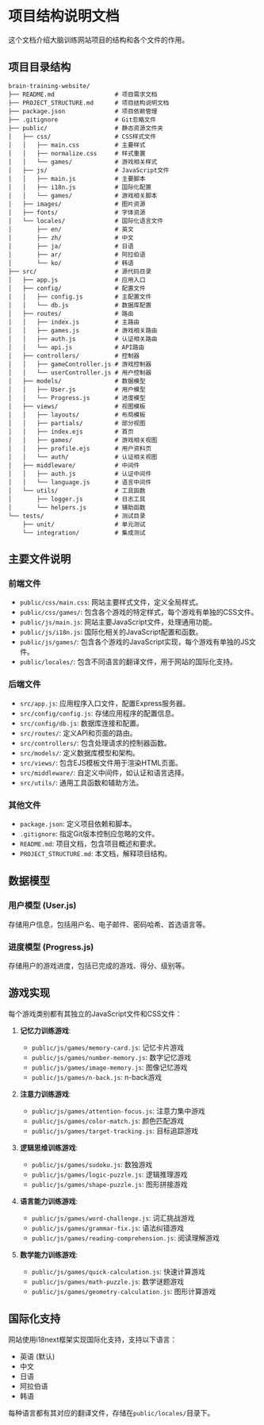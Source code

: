 # 项目结构说明文档

这个文档介绍大脑训练网站项目的结构和各个文件的作用。

## 项目目录结构

```
brain-training-website/
├── README.md                 # 项目需求文档
├── PROJECT_STRUCTURE.md      # 项目结构说明文档
├── package.json              # 项目依赖管理
├── .gitignore                # Git忽略文件
├── public/                   # 静态资源文件夹
│   ├── css/                  # CSS样式文件
│   │   ├── main.css          # 主要样式
│   │   ├── normalize.css     # 样式重置
│   │   └── games/            # 游戏相关样式
│   ├── js/                   # JavaScript文件
│   │   ├── main.js           # 主要脚本
│   │   ├── i18n.js           # 国际化配置
│   │   └── games/            # 游戏相关脚本
│   ├── images/               # 图片资源
│   ├── fonts/                # 字体资源
│   └── locales/              # 国际化语言文件
│       ├── en/               # 英文
│       ├── zh/               # 中文
│       ├── ja/               # 日语
│       ├── ar/               # 阿拉伯语
│       └── ko/               # 韩语
├── src/                      # 源代码目录
│   ├── app.js                # 应用入口
│   ├── config/               # 配置文件
│   │   ├── config.js         # 主配置文件
│   │   └── db.js             # 数据库配置
│   ├── routes/               # 路由
│   │   ├── index.js          # 主路由
│   │   ├── games.js          # 游戏相关路由
│   │   ├── auth.js           # 认证相关路由
│   │   └── api.js            # API路由
│   ├── controllers/          # 控制器
│   │   ├── gameController.js # 游戏控制器
│   │   └── userController.js # 用户控制器
│   ├── models/               # 数据模型
│   │   ├── User.js           # 用户模型
│   │   └── Progress.js       # 进度模型
│   ├── views/                # 视图模板
│   │   ├── layouts/          # 布局模板
│   │   ├── partials/         # 部分视图
│   │   ├── index.ejs         # 首页
│   │   ├── games/            # 游戏相关视图
│   │   ├── profile.ejs       # 用户资料页
│   │   └── auth/             # 认证相关视图
│   ├── middleware/           # 中间件
│   │   ├── auth.js           # 认证中间件
│   │   └── language.js       # 语言中间件
│   └── utils/                # 工具函数
│       ├── logger.js         # 日志工具
│       └── helpers.js        # 辅助函数
└── tests/                    # 测试目录
    ├── unit/                 # 单元测试
    └── integration/          # 集成测试
```

## 主要文件说明

### 前端文件

- `public/css/main.css`: 网站主要样式文件，定义全局样式。
- `public/css/games/`: 包含各个游戏的特定样式，每个游戏有单独的CSS文件。
- `public/js/main.js`: 网站主要JavaScript文件，处理通用功能。
- `public/js/i18n.js`: 国际化相关的JavaScript配置和函数。
- `public/js/games/`: 包含各个游戏的JavaScript实现，每个游戏有单独的JS文件。
- `public/locales/`: 包含不同语言的翻译文件，用于网站的国际化支持。

### 后端文件

- `src/app.js`: 应用程序入口文件，配置Express服务器。
- `src/config/config.js`: 存储应用程序的配置信息。
- `src/config/db.js`: 数据库连接和配置。
- `src/routes/`: 定义API和页面的路由。
- `src/controllers/`: 包含处理请求的控制器函数。
- `src/models/`: 定义数据库模型和架构。
- `src/views/`: 包含EJS模板文件用于渲染HTML页面。
- `src/middleware/`: 自定义中间件，如认证和语言选择。
- `src/utils/`: 通用工具函数和辅助方法。

### 其他文件

- `package.json`: 定义项目依赖和脚本。
- `.gitignore`: 指定Git版本控制应忽略的文件。
- `README.md`: 项目文档，包含项目概述和要求。
- `PROJECT_STRUCTURE.md`: 本文档，解释项目结构。

## 数据模型

### 用户模型 (User.js)
存储用户信息，包括用户名、电子邮件、密码哈希、首选语言等。

### 进度模型 (Progress.js)
存储用户的游戏进度，包括已完成的游戏、得分、级别等。

## 游戏实现

每个游戏类别都有其独立的JavaScript文件和CSS文件：

1. **记忆力训练游戏**:
   - `public/js/games/memory-card.js`: 记忆卡片游戏
   - `public/js/games/number-memory.js`: 数字记忆游戏
   - `public/js/games/image-memory.js`: 图像记忆游戏
   - `public/js/games/n-back.js`: n-back游戏

2. **注意力训练游戏**:
   - `public/js/games/attention-focus.js`: 注意力集中游戏
   - `public/js/games/color-match.js`: 颜色匹配游戏
   - `public/js/games/target-tracking.js`: 目标追踪游戏

3. **逻辑思维训练游戏**:
   - `public/js/games/sudoku.js`: 数独游戏
   - `public/js/games/logic-puzzle.js`: 逻辑推理游戏
   - `public/js/games/shape-puzzle.js`: 图形拼接游戏

4. **语言能力训练游戏**:
   - `public/js/games/word-challenge.js`: 词汇挑战游戏
   - `public/js/games/grammar-fix.js`: 语法纠错游戏
   - `public/js/games/reading-comprehension.js`: 阅读理解游戏

5. **数学能力训练游戏**:
   - `public/js/games/quick-calculation.js`: 快速计算游戏
   - `public/js/games/math-puzzle.js`: 数学谜题游戏
   - `public/js/games/geometry-calculation.js`: 图形计算游戏

## 国际化支持

网站使用i18next框架实现国际化支持，支持以下语言：
- 英语 (默认)
- 中文
- 日语
- 阿拉伯语
- 韩语

每种语言都有其对应的翻译文件，存储在`public/locales/`目录下。 
